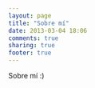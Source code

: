 ```yaml
---
layout: page
title: "Sobre mí"
date: 2013-03-04 18:06
comments: true
sharing: true
footer: true
---
```


Sobre mí :)
